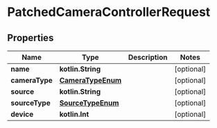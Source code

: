 
# PatchedCameraControllerRequest

## Properties
Name | Type | Description | Notes
------------ | ------------- | ------------- | -------------
**name** | **kotlin.String** |  |  [optional]
**cameraType** | [**CameraTypeEnum**](CameraTypeEnum.md) |  |  [optional]
**source** | **kotlin.String** |  |  [optional]
**sourceType** | [**SourceTypeEnum**](SourceTypeEnum.md) |  |  [optional]
**device** | **kotlin.Int** |  |  [optional]



